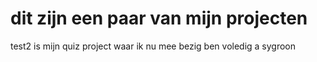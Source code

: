 dit zijn een paar van mijn projecten
=========================================

test2 is mijn quiz project waar ik nu mee bezig ben voledig a sygroon
